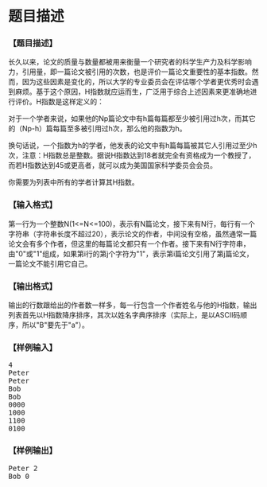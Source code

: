 # 题目描述


<h3>
【题目描述】
</h3>
<p>
长久以来，论文的质量与数量都被用来衡量一个研究者的科学生产力及科学影响力，引用量，即一篇论文被引用的次数，也是评价一篇论文重要性的基本指数。然而，因为这些因素是变化的，所以大学的专业委员会在评估哪个学者更优秀时会遇到麻烦。基于这个原因，H指数就应运而生，广泛用于综合上述因素来更准确地进行评价。H指数是这样定义的：
</p>
<p>
对于一个学者来说，如果他的Np篇论文中有h篇每篇都至少被引用过h次，而其它的（Np-h）篇每篇至多被引用过h次，那么他的指数为h。
</p>
<p>
换句话说，一个指数为h的学者，他发表的论文中有h篇每篇被其它人引用过至少h次，注意：H指数总是整数。据说H指数达到18者就完全有资格成为一个教授了，而若H指数达到45或更高者，就可以成为美国国家科学委员会会员。
</p>
<p>
你需要为列表中所有的学者计算其H指数。
</p>
<h3>
【输入格式】
</h3>
<p>
第一行为一个整数N(1&lt;=N&lt;=100)，表示有N篇论文，接下来有N行，每行有一个字符串（字符串长度不超过20），表示论文的作者，中间没有空格，虽然通常一篇论文会有多个作者，但这里的每篇论文都只有一个作者。接下来有N行字符串，由&#34;0&#34;或&#34;1&#34;组成，如果第i行的第j个字符为&#34;1&#34;，表示第i篇论文引用了第j篇论文，一篇论文不能引用它自己。
</p>
<h3>
【输出格式】
</h3>
<p>
输出的行数跟给出的作者数一样多，每一行包含一个作者姓名与他的H指数，输出列表首先以H指数降序排序，其次以姓名字典序排序（实际上，是以ASCII码顺序，所以&#34;B&#34;要先于&#34;a&#34;）。
</p>
<h3>
【样例输入】
</h3>
<pre>4
Peter
Peter
Bob
Bob
0000
1000
1100
0100
</pre>
<h3>
【样例输出】
</h3>
<pre>Peter 2
Bob 0
</pre>
